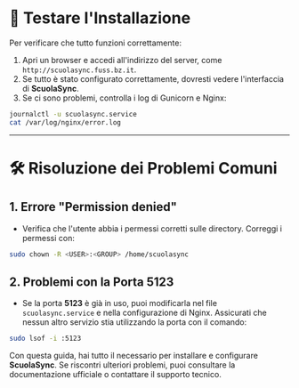 # 🎯 **Testare l'Installazione**

Per verificare che tutto funzioni correttamente:

1. Apri un browser e accedi all'indirizzo del server, come `http://scuolasync.fuss.bz.it`.
2. Se tutto è stato configurato correttamente, dovresti vedere l'interfaccia di **ScuolaSync**.
3. Se ci sono problemi, controlla i log di Gunicorn e Nginx:

```bash
journalctl -u scuolasync.service
cat /var/log/nginx/error.log
```

---

# 🛠️ **Risoluzione dei Problemi Comuni**

## 1. **Errore "Permission denied"**
   - Verifica che l'utente abbia i permessi corretti sulle directory. Correggi i permessi con:

   ```bash
   sudo chown -R <USER>:<GROUP> /home/scuolasync
   ```

## 2. **Problemi con la Porta 5123**
   - Se la porta **5123** è già in uso, puoi modificarla nel file `scuolasync.service` e nella configurazione di Nginx. Assicurati che nessun altro servizio stia utilizzando la porta con il comando:

   ```bash
   sudo lsof -i :5123
   ```

Con questa guida, hai tutto il necessario per installare e configurare **ScuolaSync**. Se riscontri ulteriori problemi, puoi consultare la documentazione ufficiale o contattare il supporto tecnico.